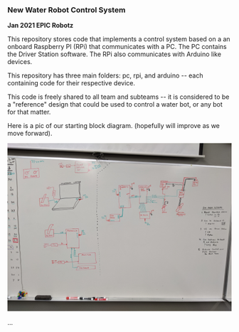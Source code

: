 ### New Water Robot Control System
**Jan 2021 EPIC Robotz**

This repository stores code that implements a control system based on a 
an onboard Raspberry PI (RPi) that communicates with a PC.  The PC contains
the Driver Station software.  The RPi also communicates with Arduino like
devices. 

This repository has three main folders: pc, rpi, and arduino -- each containing
code for their respective device.  

This code is freely shared to all team and subteams -- it is considered to be
a "reference" design that could be used to control a water bot, or any bot for
that matter.

Here is a pic of our starting block diagram.  (hopefully will improve as we move forward).

![cannot find it](control_sys_white_board.jpg)

...




